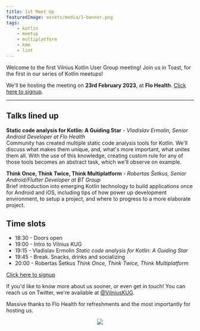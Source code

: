 ```yaml
---
title: 1st Meet Up
featuredImage: assets/media/1-banner.png
tags:
    - kotlin
    - meetup
    - multiplatform
    - kmm
    - lint
---
```


Welcome to the first Vilnius Kotlin User Group meeting! Join us in Toast, for the first in our series of Kotlin meetups!

We'll be hosting the meeting on **23rd February 2023**, at **Flo Health**. [Click here to signup](https://ti.to/vilnius-kotlin-user-group/vilnius-kug-1st-meetup).

---

Talks lined up
---

**Static code analysis for Kotlin: A Guiding Star** - _Vladislav Ermolin, Senior Android Developer at Flo Health_        
Community has created multiple static code analysis tools for Kotlin. We'll discuss what makes them unique, and, what's more important, what unites them all. With the use of this knowledge, creating custom rule for any of those tools becomes an abstract task, which we'll observe on example.

**Think Once, Think Twice, Think Multiplatform**  - _Robertas Šetkus, Senior Android/Flutter Developer at BT Group_     
Brief introduction into emerging Kotlin technology to build applications once for Android and iOS, including tips of how power up development environment, to setup a project, and where to progress to a more elaborate project.

Time slots
---

- 18:30 - Doors open
- 19:00 - Intro to Vilnius KUG
- 19:15 - Vladislav Ermolin _Static code analysis for Kotlin: A Guiding Star_
- 19:45 - Break. Snacks, drinks and socializing
- 20:00 - Robertas Šetkus _Think Once, Think Twice, Think Multiplatform_

[Click here to signup](https://ti.to/vilnius-kotlin-user-group/vilnius-kug-1st-meetup)

If you'd like to know more about us sooner, or even get in touch! You can reach us on Twitter, we're available at [@VilniusKUG](https://twitter.com/vilnius_kug).

Massive thanks to Flo Health for refreshments and the most importantly for hosting us.

<p align="center">
  <img src="/assets/media/Flo_logo_198x92.png" />
</p>